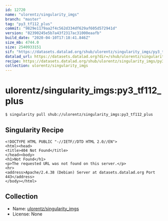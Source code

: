 ```yaml
---
id: 12720
name: "ulorentz/singularity_imgs"
branch: "master"
tag: "py3_tf112_plus"
commit: "9829e1179aa2f4c562d334df629af605d572941d"
version: "82390245e5b7a43f2317ac31000eaafb"
build_date: "2020-04-10T17:18:41.846Z"
size_mb: 4744.0
size: 2540933151
sif: "https://datasets.datalad.org/shub/ulorentz/singularity_imgs/py3_tf112_plus/2020-04-10-9829e117-82390245/82390245e5b7a43f2317ac31000eaafb.sif"
datalad_url: https://datasets.datalad.org?dir=/shub/ulorentz/singularity_imgs/py3_tf112_plus/2020-04-10-9829e117-82390245/
recipe: https://datasets.datalad.org/shub/ulorentz/singularity_imgs/py3_tf112_plus/2020-04-10-9829e117-82390245/Singularity
collection: ulorentz/singularity_imgs
---
```


# ulorentz/singularity_imgs:py3_tf112_plus

```bash
$ singularity pull shub://ulorentz/singularity_imgs:py3_tf112_plus
```

## Singularity Recipe

```singularity
<!DOCTYPE HTML PUBLIC "-//IETF//DTD HTML 2.0//EN">
<html><head>
<title>404 Not Found</title>
</head><body>
<h1>Not Found</h1>
<p>The requested URL was not found on this server.</p>
<hr>
<address>Apache/2.4.38 (Debian) Server at datasets.datalad.org Port 443</address>
</body></html>
```

## Collection

 - Name: [ulorentz/singularity_imgs](https://github.com/ulorentz/singularity_imgs)
 - License: None

